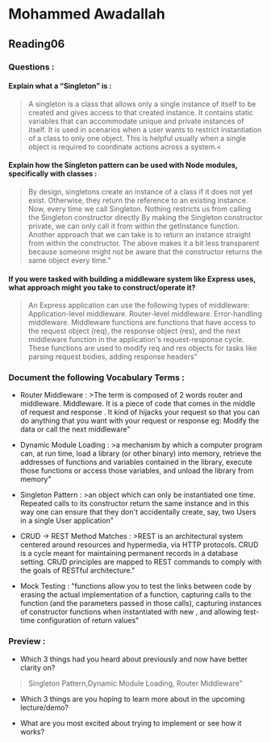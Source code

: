 # Mohammed Awadallah
## Reading06
### Questions : 

#### Explain what a “Singleton” is : 
> A singleton is a class that allows only a single instance of itself to be created and gives access to that created instance. It contains static variables that can accommodate unique and private instances of itself. It is used in scenarios when a user wants to restrict instantiation of a class to only one object. This is helpful usually when a single object is required to coordinate actions across a system.<

#### Explain how the Singleton pattern can be used with Node modules, specifically with classes : 
>By design, singletons create an instance of a class if it does not yet exist. Otherwise, they return the reference to an existing instance. Now, every time we call Singleton. Nothing restricts us from calling the Singleton constructor directly
By making the Singleton constructor private, we can only call it from within the getInstance function. Another approach that we can take is to return an instance straight from within the constructor. The above makes it a bit less transparent because someone might not be aware that the constructor returns the same object every time."

#### If you were tasked with building a middleware system like Express uses, what approach might you take to construct/operate it?

> An Express application can use the following types of middleware: Application-level middleware. Router-level middleware. Error-handling middleware.
Middleware functions are functions that have access to the request object (req), the response object (res), and the next middleware function in the application's request-response cycle. These functions are used to modify req and res objects for tasks like parsing request bodies, adding response headers"

### Document the following Vocabulary Terms : 
* Router Middleware :  >The term is composed of 2 words router and middleware. Middleware. It is a piece of code that comes in the middle of request and response . It kind of hijacks your request so that you can do anything that you want with your request or response eg: Modify the data or call the next middleware"

* Dynamic Module Loading : >a mechanism by which a computer program can, at run time, load a library (or other binary) into memory, retrieve the addresses of functions and variables contained in the library, execute those functions or access those variables, and unload the library from memory"

* Singleton Pattern : >an object which can only be instantiated one time. Repeated calls to its constructor return the same instance and in this way one can ensure that they don't accidentally create, say, two Users in a single User application"

* CRUD -> REST Method Matches : >REST is an architectural system centered around resources and hypermedia, via HTTP protocols. CRUD is a cycle meant for maintaining permanent records in a database setting. CRUD principles are mapped to REST commands to comply with the goals of RESTful architecture."

* Mock Testing : "functions allow you to test the links between code by erasing the actual implementation of a function, capturing calls to the function (and the parameters passed in those calls), capturing instances of constructor functions when instantiated with new , and allowing test-time configuration of return values"


### Preview : 

* Which 3 things had you heard about previously and now have better clarity on? 

>Singleton Pattern,Dynamic Module Loading, Router Middleware"

* Which 3 things are you hoping to learn more about in the upcoming lecture/demo?

* What are you most excited about trying to implement or see how it works?
